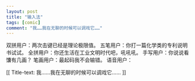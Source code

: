 ```yaml
---
layout: post
title: "输入法"
tags: [comic]
comment: "我……我在无聊的时候可以调戏它……"
---
```

双拼用户：两次击键已经是理论极限值。
五笔用户：你打一篇化学类的专利说明书试试。
全拼用户：你还生活在工业文明时代吧，吼吼吼。
手写用户：你说说看馕有几画？
笔画用户：最起码我不会输错。
语音用户：

[[ Title-text: 我……我在无聊的时候可以调戏它…… ]]